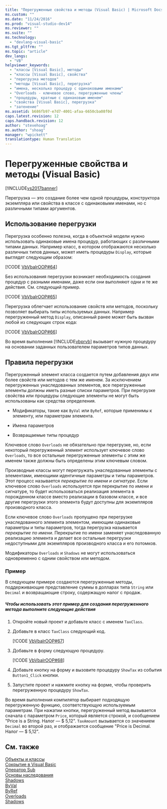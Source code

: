```yaml
---
title: "Перегруженные свойства и методы (Visual Basic) | Microsoft Docs"
ms.custom: ""
ms.date: "11/24/2016"
ms.prod: "visual-studio-dev14"
ms.reviewer: ""
ms.suite: ""
ms.technology: 
  - "devlang-visual-basic"
ms.tgt_pltfrm: ""
ms.topic: "article"
dev_langs: 
  - "VB"
helpviewer_keywords: 
  - "классы [Visual Basic], методы"
  - "классы [Visual Basic], свойства"
  - "перегрузка методов"
  - "методы [Visual Basic], перегрузка"
  - "имена, несколько процедур с одинаковыми именами"
  - "Overloads - ключевое слово, перегруженные члены"
  - "процедуры, кратные с одинаковым именем"
  - "свойства [Visual Basic], перегрузка"
  - "затенение"
ms.assetid: b686fb97-e7d7-4001-afaa-6650cba08f0d
caps.latest.revision: 12
caps.handback.revision: 12
author: "stevehoag"
ms.author: "shoag"
manager: "wpickett"
translationtype: Human Translation
---
```

# Перегруженные свойства и методы (Visual Basic)
[!INCLUDE[vs2017banner](../../../../csharp/includes/vs2017banner.md)]

Перегрузка — это создание более чем одной процедуры, конструктора экземпляра или свойства в классе с одинаковыми именами, но с различными типами аргументов.  
  
## Использование перегрузки  
 Перегрузка особенно полезна, когда в объектной модели нужно использовать одинаковые имена процедур, работающих с различными типами данных.  Например класс, в котором отображаются несколько различных типов данных, может иметь процедуры `Display`, которые выглядят следующим образом:  
  
 [!CODE [VbVbalrOOP#64](../CodeSnippet/VS_Snippets_VBCSharp/VbVbalrOOP#64)]  
  
 Без использования перегрузки возникает необходимость создания процедур с разными именами, даже если они выполняют одни и те же действия. См. следующий пример.  
  
 [!CODE [VbVbalrOOP#65](../CodeSnippet/VS_Snippets_VBCSharp/VbVbalrOOP#65)]  
  
 Перегрузка облегчает использование свойств или методов, поскольку позволяет выбирать типы используемых данных.  Например перегруженный метод `Display`, описанный ранее может быть вызван любой из следующих строк кода:  
  
 [!CODE [VbVbalrOOP#66](../CodeSnippet/VS_Snippets_VBCSharp/VbVbalrOOP#66)]  
  
 Во время выполнения [!INCLUDE[vbprvb](../../../../csharp/programming-guide/concepts/linq/includes/vbprvb_md.md)] вызывает нужную процедуру на основании заданных пользователем параметров типов данных.  
  
## Правила перегрузки  
 Перегруженный элемент класса создается путем добавления двух или более свойств или методов с тем же именем.  За исключением перегруженных унаследованных элементов, все перегруженные элементы должны иметь разные списки параметров. При перегрузке свойства или процедуры следующие элементы не могут быть использованы как средства определения.  
  
-   Модификаторы, такие как `ByVal` или `ByRef`, которые применимы к элементу, или параметрам элемента.  
  
-   Имена параметров  
  
-   Возвращаемые типы процедур  
  
 Ключевое слово `Overloads` не обязательно при перегрузке, но, если некоторый перегруженный элемент использует ключевое слово `Overloads`, то все остальные перегруженные элементы с этим же именем также должны быть определены этим ключевым словом.  
  
 Производные классы могут перегружать унаследованные элементы с элементами, имеющими идентичные параметры и типы параметров. Этот процесс называется *перекрытие по имени и сигнатуре*.  Если ключевое слово `Overloads` используется при перекрытие по имени и сигнатуре, то будет использоваться реализация элемента в порожденном классе вместо реализации в базовом классе, и все другие перегрузки этого элемента будут доступны для экземпляров производного класса.  
  
 Если ключевое слово `Overloads` пропущено при перегрузке унаследованного элемента элементом, имеющим одинаковые параметры и типы параметров, тогда перегрузка называется *перекрытие по имени*.  Перекрытие по имени заменяет унаследованную реализацию элемента и делает все остальные перегрузки недоступными для экземпляров производного класса и его потомков.  
  
 Модификаторы `Overloads` и `Shadows` не могут использоваться одновременно с одним свойством или методом.  
  
### Пример  
 В следующем примере создаются перегруженные методы, поддерживающие представление суммы в долларах типа `String` или `Decimal` и возвращающие строку, содержащую налог с продаж.  
  
##### Чтобы использовать этот пример для создания перегруженного метода выполните следующие действия  
  
1.  Откройте новый проект и добавьте класс с именем `TaxClass`.  
  
2.  Добавьте в класс `TaxClass` следующий код.  
  
     [!CODE [VbVbalrOOP#67](../CodeSnippet/VS_Snippets_VBCSharp/VbVbalrOOP#67)]  
  
3.  Добавьте в форму следующую процедуру.  
  
     [!CODE [VbVbalrOOP#68](../CodeSnippet/VS_Snippets_VBCSharp/VbVbalrOOP#68)]  
  
4.  Добавьте кнопку на форму и вызовите процедуру `ShowTax` из события `Button1_Click` кнопки.  
  
5.  Запустите проект и нажмите кнопку на форме, чтобы проверить перегруженную процедуру `ShowTax`.  
  
 Во время выполнения компилятор выбирает подходящую перегруженную функцию, соответствующую используемым параметрам.  При нажатии кнопки, перегруженный метод вызывается сначала с параметром `Price`, который является строкой, и сообщением "Price is a String.  Налог — $ 5,12".  `TaxAmount` вызывается со значением `Decimal` во второй раз, и отображается сообщение "Price is Decimal.  Налог — $ 5,12".  
  
## См. также  
 [Объекты и классы](../../../../visual-basic/programming-guide/language-features/objects-and-classes/index.md)   
 [Сокрытие в Visual Basic](../../../../visual-basic/programming-guide/language-features/declared-elements/shadowing.md)   
 [Оператор Sub](../../../../visual-basic/language-reference/statements/sub-statement.md)   
 [Основы наследования](../../../../visual-basic/programming-guide/language-features/objects-and-classes/inheritance-basics.md)   
 [Shadows](../../../../visual-basic/language-reference/modifiers/shadows.md)   
 [ByVal](../../../../visual-basic/language-reference/modifiers/byval.md)   
 [ByRef](../../../../visual-basic/language-reference/modifiers/byref.md)   
 [Overloads](../../../../visual-basic/language-reference/modifiers/overloads.md)   
 [Shadows](../../../../visual-basic/language-reference/modifiers/shadows.md)